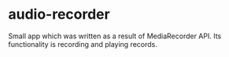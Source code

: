 # audio-recorder
Small app which was written as a result of MediaRecorder API. Its functionality is recording and playing records.
